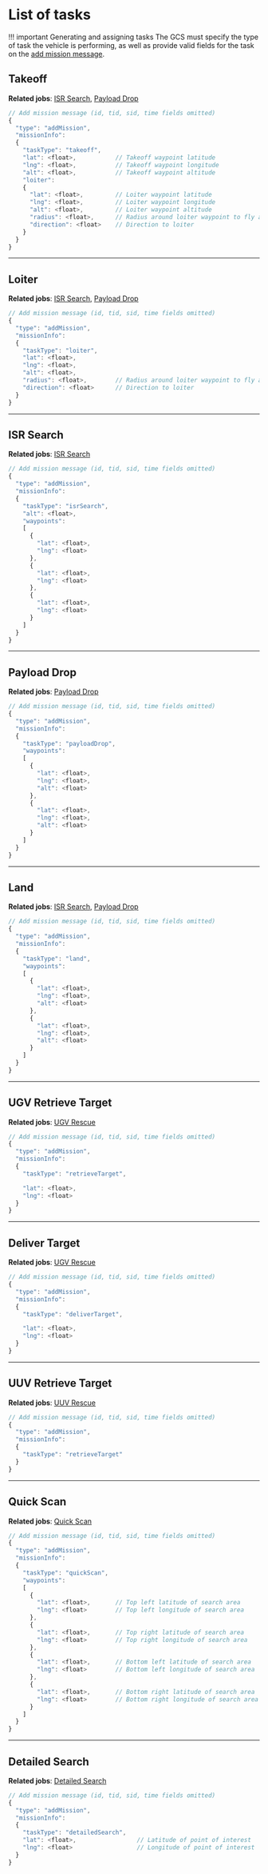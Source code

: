 # List of tasks

!!! important Generating and assigning tasks
    The GCS must specify the type of task the vehicle is performing, as well as provide valid fields
    for the task on the [add mission message][].

## Takeoff

**Related jobs**: [ISR Search][], [Payload Drop][]

```javascript
// Add mission message (id, tid, sid, time fields omitted)
{
  "type": "addMission",
  "missionInfo":
  {
    "taskType": "takeoff",
    "lat": <float>,           // Takeoff waypoint latitude
    "lng": <float>,           // Takeoff waypoint longitude
    "alt": <float>,           // Takeoff waypoint altitude
    "loiter":
    {
      "lat": <float>,         // Loiter waypoint latitude
      "lng": <float>,         // Loiter waypoint longitude
      "alt": <float>,         // Loiter waypoint altitude
      "radius": <float>,      // Radius around loiter waypoint to fly around
      "direction": <float>    // Direction to loiter
    }
  }
}
```

----------------------------------------------------------------------------------------------------

## Loiter

**Related jobs**: [ISR Search][], [Payload Drop][]

```javascript
// Add mission message (id, tid, sid, time fields omitted)
{
  "type": "addMission",
  "missionInfo":
  {
    "taskType": "loiter",
    "lat": <float>,
    "lng": <float>,
    "alt": <float>,
    "radius": <float>,        // Radius around loiter waypoint to fly around
    "direction": <float>      // Direction to loiter
  }
}
```

----------------------------------------------------------------------------------------------------

## ISR Search

**Related jobs**: [ISR Search][]

```javascript
// Add mission message (id, tid, sid, time fields omitted)
{
  "type": "addMission",
  "missionInfo":
  {
    "taskType": "isrSearch",
    "alt": <float>,
    "waypoints":
    [
      {
        "lat": <float>,
        "lng": <float>
      },
      {
        "lat": <float>,
        "lng": <float>
      },
      {
        "lat": <float>,
        "lng": <float>
      }
    ]
  }
}
```

----------------------------------------------------------------------------------------------------

## Payload Drop

**Related jobs**: [Payload Drop][]

```javascript
// Add mission message (id, tid, sid, time fields omitted)
{
  "type": "addMission",
  "missionInfo":
  {
    "taskType": "payloadDrop",
    "waypoints":
    [
      {
        "lat": <float>,
        "lng": <float>,
        "alt": <float>
      },
      {
        "lat": <float>,
        "lng": <float>,
        "alt": <float>
      }
    ]
  }
}
```

----------------------------------------------------------------------------------------------------

## Land

**Related jobs**: [ISR Search][], [Payload Drop][]

```javascript
// Add mission message (id, tid, sid, time fields omitted)
{
  "type": "addMission",
  "missionInfo":
  {
    "taskType": "land",
    "waypoints":
    [
      {
        "lat": <float>,
        "lng": <float>,
        "alt": <float>
      },
      {
        "lat": <float>,
        "lng": <float>,
        "alt": <float>
      }
    ]
  }
}
```

----------------------------------------------------------------------------------------------------

## UGV Retrieve Target

**Related jobs**: [UGV Rescue][]

```javascript
// Add mission message (id, tid, sid, time fields omitted)
{
  "type": "addMission",
  "missionInfo":
  {
    "taskType": "retrieveTarget",

    "lat": <float>,
    "lng": <float>
  }
}
```

----------------------------------------------------------------------------------------------------

## Deliver Target

**Related jobs**: [UGV Rescue][]

```javascript
// Add mission message (id, tid, sid, time fields omitted)
{
  "type": "addMission",
  "missionInfo":
  {
    "taskType": "deliverTarget",

    "lat": <float>,
    "lng": <float>
  }
}
```

----------------------------------------------------------------------------------------------------

## UUV Retrieve Target

**Related jobs**: [UUV Rescue][]

```javascript
// Add mission message (id, tid, sid, time fields omitted)
{
  "type": "addMission",
  "missionInfo":
  {
    "taskType": "retrieveTarget"
  }
}
```

----------------------------------------------------------------------------------------------------

## Quick Scan

**Related jobs**: [Quick Scan][]

```javascript
// Add mission message (id, tid, sid, time fields omitted)
{
  "type": "addMission",
  "missionInfo":
  {
    "taskType": "quickScan",
    "waypoints":
    [
      {
        "lat": <float>,       // Top left latitude of search area
        "lng": <float>        // Top left longitude of search area
      },
      {
        "lat": <float>,       // Top right latitude of search area
        "lng": <float>        // Top right longitude of search area
      },
      {
        "lat": <float>,       // Bottom left latitude of search area
        "lng": <float>        // Bottom left longitude of search area
      },
      {
        "lat": <float>,       // Bottom right latitude of search area
        "lng": <float>        // Bottom right longitude of search area
      }
    ]
  }
}
```

----------------------------------------------------------------------------------------------------

## Detailed Search

**Related jobs**: [Detailed Search][]

```javascript
// Add mission message (id, tid, sid, time fields omitted)
{
  "type": "addMission",
  "missionInfo":
  {
    "taskType": "detailedSearch",
    "lat": <float>,                 // Latitude of point of interest
    "lng": <float>                  // Longitude of point of interest
  }
}
```

[add mission message]: ../../messages/gcs-vehicles-messages/#add-mission-message

[ISR Search]: ../jobs/#isr-search
[Payload Drop]: ../jobs/#payload-drop
[UGV Rescue]: ../jobs/#ugv-rescue
[UUV Rescue]: ../jobs/#uuv-rescue
[Quick Scan]: ../jobs/#quick-scan
[Detailed Search]: ../jobs/#detailed-search
